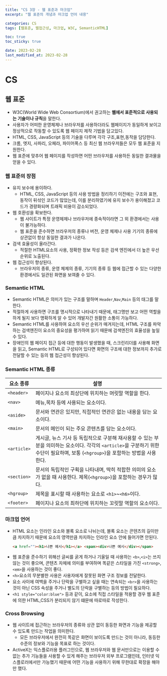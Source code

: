 ```yaml
---
title: "CS 3장 - 웹 표준과 마크업"
excerpt: "웹 표준의 개념과 마크업 언어 내용"

categories: CS
tags: [웹표준, 웹접근성, 마크업, W3C, SemanticHTML]

toc: true
toc_sticky: true

date: 2023-02-28
last_modified_at: 2023-02-28
---
```


# CS

## 웹 표준

- W3C(World Wide Web Consortium)에서 권고하는 **웹에서 표준적으로 사용되는 기술이나 규칙**을 말한다.
- 사용자가 어떠한 운영체제나 브라우저를 사용하더라도 웹페이지가 동일하게 보이고 정상적으로 작동할 수 있도록 웹 페이지 제작 기법을 담고있다.
- HTML, CSS, JavaScript 등의 기술을 다루며 각각 구조,표현,동작을 담당한다.
- 크롬, 엣지, 사파리, 오페라, 파이어폭스 등 최신 웹 브라우저들은 모두 웹 표준을 지원한다.
- 웹 표준에 맞추어 웹 페이지를 작성하면 어떤 브라우저를 사용하든 동일한 결과물을 얻을 수 있다.

### 웹 표준의 장점

- 유지 보수에 용이하다.
  - HTML, CSS, JavaScript 등의 사용 방법을 정리하기 이전에는 구조와 표현,동작이 뒤섞인 코드가 많았는데, 이를 분리하였기에 유지 보수가 용이해졌고 코드가 경량화되며 트래픽 비용이 감소되었다.
- 웹 호환성을 확보한다.
  - 웹 사이트가 특정 운영체제나 브라우저에 종속적이라면 그 외 환경에서는 사용이 불가능하다.
  - 웹 표준을 준수하면 브라우저의 종류나 버전, 운영 체제나 사용 기기의 종류에 상관없이 항상 동일한 결과가 나온다.
- 검색 효율성이 올라간다.
  - 적절한 HTML요소의 사용, 정확한 정보 작성 등은 검색 엔진에서 더 높은 우선 순위로 노출된다.
- 웹 접근성이 향상된다.
  - 브라우저의 종류, 운영 체제의 종류, 기기의 종류 등 웹에 접근할 수 있는 다양한 환경에서도 일관된 화면을 보여줄 수 있다.

### Semantic HTML

- Semantic HTML은 의미가 있는 구조를 말하며 `Header`,`Nav`,`Main` 등의 태그를 말한다.
- 적절하게 사용하면 구조를 명시적으로 나타내기 때문에, 태그명만 보고 어떤 역할을 하게 될지 보다 명확하게 알 수 있어 개발자간 원활한 소통이 가능하다.
- Semantic HTML를 사용하여 요소의 우선 순위가 매겨지는데, HTML 구조를 파악하는 검색엔진이 요소의 중요성을 평가하여 읽기 때문에 검색엔진의 효율성을 높일 수 있다.
- 장애인의 웹 페이지 접근 등에 대한 행동이 발생했을 때, 스크린리더를 사용해 화면을 읽고, Semantic HTML로 구성되어 있다면 화면의 구조에 대한 정보까지 추가로 전달할 수 있는 등의 웹 접근성이 향상된다.

### Semantic HTML 종류

| 요소 종류   | 설명                                                                                                                                                                                |
| ----------- | ----------------------------------------------------------------------------------------------------------------------------------------------------------------------------------- |
| `<header>`  | 페이지나 요소의 최상단에 위치하는 머릿말 역할을 한다.                                                                                                                               |
| `<nav>`     | 메뉴,목차 등에 사용되는 요소이다.                                                                                                                                                   |
| `<aside>`   | 문서와 연관은 있지만, 직접적인 연관은 없는 내용을 담는 요소이다.                                                                                                                    |
| `<main>`    | 문서의 메인이 되는 주요 콘텐츠를 담는 요소이다.                                                                                                                                     |
| `<article>` | 게시글, 뉴스 기사 등 독립적으로 구분해 재사용할 수 있는 부분을 의미하는 요소이다. 각각의 `<article>`을 구분하기 위한 수단이 필요하며, 보통 (`<hgroup>`)을 포함하는 방법을 사용한다. |
| `<section>` | 문서의 독립적인 구획을 나타내며, 딱히 적합한 의미의 요소가 없을 때 사용한다. 제목(`<hgroup>`)을 포함하는 경우가 많다.                                                               |
| `<hgroup>`  | 제목을 표시할 때 사용하는 요소로 `<h1>`~`<h6>`이다.                                                                                                                                 |
| `<footer>`  | 페이지나 요소의 최하단에 위치하는 꼬릿말 역할의 요소이다.                                                                                                                           |

### 마크업 언어

- HTML 요소는 인라인 요소와 블록 요소로 나뉘는데, 블록 요소는 콘텐츠의 길이만큼 차지하기 때문에 요소의 영역만큼 차지하는 인라인 요소 안에 들어가면 안된다.
  ```html
  <a href=""><h1>나쁜 예시</h1></a> <span><div>나쁜 예시</div></span>
  ```
- 웹 표준을 준수하기 위해선 글씨를 굵게 하거나 기울일 때 사용하는 `<b>`,`<i>`는 쓰지 않는 것이 좋으며, 콘텐츠 자체에 의미를 부여하며 똑같은 스타일을 가진 `<strong>`,`<em>`을 사용하는 것이 좋다.
- `<h>`요소의 무분별한 사용은 사용자에게 잘못된 화면 구조 정보를 전달한다.
- 요소 사이에 여백을 주거나 단락을 구별하고 싶을 때는 연속되는 `<br>`을 사용하는 것이 아닌 CSS 속성을 주거나 별도의 단락을 구별하는 등의 방법이 필요하다.
- `<h1 style="color:blue">` 등과 같이, 요소에 직접 스타일을 적용할 경우 웹 표준에 의한 HTML,CSS가 분리되지 않기 떄문에 따로따로 작성한다.

### Cross Browsing

- 웹 사이트에 접근하는 브라우저의 종류와 상관 없이 동등한 화면과 기능을 제공할 수 있도록 만드는 작업을 의미한다.
  - 모든 브라우저에서 완전히 똑같은 화면이 보이도록 만드는 것이 아니라, 동등한 수준의 정보와 기능을 목표로 하는 것이다.
- ActiveX는 익스플로러용 플러그인으로, 웹 브라우저와 웹 문서만으로는 이용할 수 없는 추가 기능들을 사용할 수 있게 해주는 브라우저 외부 프로그램인데, 인터넷 익스플로러에서만 가능했기 때문에 어떤 기능을 사용하기 위해 무한대로 확장을 해야만 했다.
